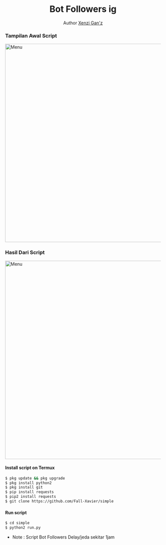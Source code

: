 <h1 align="center">
  Bot Followers ig
</h1>
</div>
<p align="center">
  Author <a href="https://youtube.com/channel/UCznrNUtKu0uDqt2AT8N93-Q">Xenzi Gan'z</a>
</p>
<p align="center">
 
### Tampilan Awal Script
 <img src="" width="640" title="Menu" alt="Menu">
</p>

### Hasil Dari Script
 <img src="" width="640" title="Menu" alt="Menu">
</p>


#### Install script on Termux
```bash
$ pkg update && pkg upgrade
$ pkg install python2
$ pkg install git
$ pip install requests
$ pip2 install requests
$ git clone https://github.com/Fall-Xavier/simple
```
#### Run script
```bash
$ cd simple
$ python2 run.py
```
* Note : Script Bot Followers Delay/jeda sekitar 1jam
